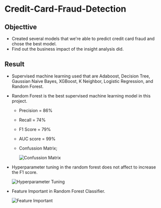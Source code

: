# Credit-Card-Fraud-Detection

## Objecttive
* Created several models that we're able to predict credit card fraud and chose the best model.
* Find out the business impact of the insight analysis did.

## Result
* Supervised machine learning used that are Adaboost, Decision Tree, Gaussian Naive Bayes, XGBoost, K Neighbor, Logistic Regression, and Random Forest.
* Random Forest is the best supervised machine learning model in this project.
  * Precision = 86%
  * Recall = 74%
  * F1 Score = 79%
  * AUC score = 99%
  * Confussion Matrix;
  
    ![Confussion Matrix](https://user-images.githubusercontent.com/85482667/136394809-0371c7b4-dd4b-4503-9e4b-5c75e53d53bc.png)
* Hyperparameter tuning in the random forest does not affect to increase the F1 score.

  ![Hyperparameter Tuning](https://user-images.githubusercontent.com/85482667/136393750-6842d277-90e9-4111-b802-17d7bcf60c68.png)
* Feature Important in Random Forest Classifier.

  ![Feature Important](https://user-images.githubusercontent.com/85482667/136394953-6d01b3b8-5003-4b9f-b1b6-ad4f20f8a44f.png)
